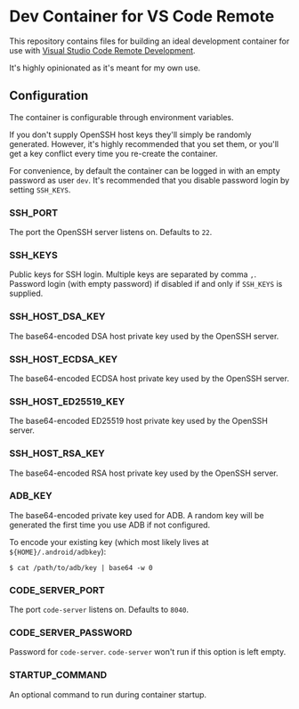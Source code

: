 # Dev Container for VS Code Remote

This repository contains files for building an ideal development container for use with [Visual Studio Code Remote Development](https://code.visualstudio.com/docs/remote/remote-overview).

It's highly opinionated as it's meant for my own use.

## Configuration

The container is configurable through environment variables.

If you don't supply OpenSSH host keys they'll simply be randomly generated. However, it's highly recommended that you set them, or you'll get a key conflict every time you re-create the container.

For convenience, by default the container can be logged in with an empty password as user `dev`. It's recommended that you disable password login by setting `SSH_KEYS`.

### SSH_PORT

The port the OpenSSH server listens on. Defaults to `22`.

### SSH_KEYS

Public keys for SSH login. Multiple keys are separated by comma `,`. Password login (with empty password) if disabled if and only if `SSH_KEYS` is supplied.

### SSH_HOST_DSA_KEY

The base64-encoded DSA host private key used by the OpenSSH server.

### SSH_HOST_ECDSA_KEY

The base64-encoded ECDSA host private key used by the OpenSSH server.

### SSH_HOST_ED25519_KEY

The base64-encoded ED25519 host private key used by the OpenSSH server.

### SSH_HOST_RSA_KEY

The base64-encoded RSA host private key used by the OpenSSH server.

### ADB_KEY

The base64-encoded private key used for ADB. A random key will be generated the first time you use ADB if not configured.

To encode your existing key (which most likely lives at `${HOME}/.android/adbkey`):

    $ cat /path/to/adb/key | base64 -w 0

### CODE_SERVER_PORT

The port `code-server` listens on. Defaults to `8040`.

### CODE_SERVER_PASSWORD

Password for `code-server`. `code-server` won't run if this option is left empty.

### STARTUP_COMMAND

An optional command to run during container startup.
